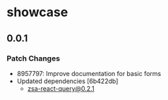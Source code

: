 # showcase

## 0.0.1

### Patch Changes

- 8957797: Improve documentation for basic forms
- Updated dependencies [6b422db]
  - zsa-react-query@0.2.1
